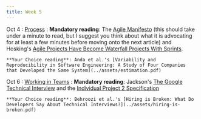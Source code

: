 ```yaml
---
title: Week 5
---
```


Oct 4
: [Process](../assets/lecture-09-process.pdf)
  : **Mandatory reading**: The [Agile Manifesto](https://agilemanifesto.org/) (this should take under a minute to read, but I suggest you think about what it is advocating for at least a few minutes before moving onto the next article) and Hosking's [Agile Projects Have Become Waterfall Projects With Sprints](https://itnext.io/agile-projects-have-become-waterfall-projects-with-sprints-536141801856).
  
    **Your Choice reading**: Anda et al.'s [Variability and Reproducibility in Software Engineering: A Study of Four Companies that Developed the Same System](../assets/estimation.pdf)

Oct 6
: [Working in Teams](../assets/lecture-06-teams.pdf)
  : **Mandatory reading**: Jackson's [The Google Technical Interview](../assets/googleinterview.pdf) and the [Individual Project 2 Specification](../projects/ip2.html)
  
    **Your Choice reading**: Behroozi et al.'s [Hiring is Broken: What Do Developers Say About Technical Interviews?](../assets/hiring-is-broken.pdf)

